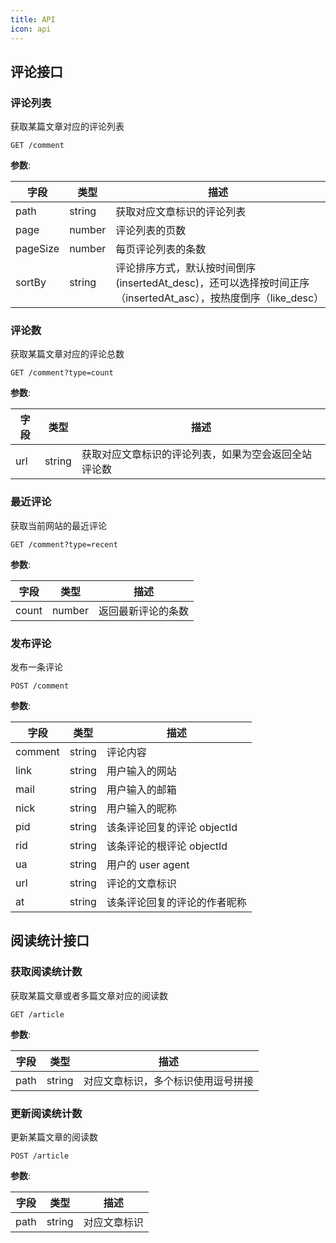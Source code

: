 ```yaml
---
title: API
icon: api
---
```


## 评论接口

### 评论列表

获取某篇文章对应的评论列表

```http
GET /comment
```

**参数**:

| 字段     | 类型   | 描述                                                                                                           |
| -------- | ------ | -------------------------------------------------------------------------------------------------------------- |
| path     | string | 获取对应文章标识的评论列表                                                                                     |
| page     | number | 评论列表的页数                                                                                                 |
| pageSize | number | 每页评论列表的条数                                                                                             |
| sortBy   | string | 评论排序方式，默认按时间倒序(insertedAt_desc)，还可以选择按时间正序（insertedAt_asc），按热度倒序（like_desc） |

### 评论数

获取某篇文章对应的评论总数

```http
GET /comment?type=count
```

**参数**:

| 字段 | 类型   | 描述                                                 |
| ---- | ------ | ---------------------------------------------------- |
| url  | string | 获取对应文章标识的评论列表，如果为空会返回全站评论数 |

### 最近评论

获取当前网站的最近评论

```http
GET /comment?type=recent
```

**参数**:

| 字段  | 类型   | 描述               |
| ----- | ------ | ------------------ |
| count | number | 返回最新评论的条数 |

### 发布评论

发布一条评论

```http
POST /comment
```

**参数**:

| 字段    | 类型   | 描述                         |
| ------- | ------ | ---------------------------- |
| comment | string | 评论内容                     |
| link    | string | 用户输入的网站               |
| mail    | string | 用户输入的邮箱               |
| nick    | string | 用户输入的昵称               |
| pid     | string | 该条评论回复的评论 objectId  |
| rid     | string | 该条评论的根评论 objectId    |
| ua      | string | 用户的 user agent            |
| url     | string | 评论的文章标识               |
| at      | string | 该条评论回复的评论的作者昵称 |

## 阅读统计接口

### 获取阅读统计数

获取某篇文章或者多篇文章对应的阅读数

```http
GET /article
```

**参数**:

| 字段 | 类型   | 描述                               |
| ---- | ------ | ---------------------------------- |
| path | string | 对应文章标识，多个标识使用逗号拼接 |

### 更新阅读统计数

更新某篇文章的阅读数

```http
POST /article
```

**参数**:

| 字段 | 类型   | 描述         |
| ---- | ------ | ------------ |
| path | string | 对应文章标识 |
